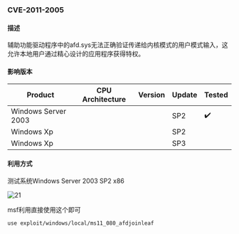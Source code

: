 ### CVE-2011-2005

#### 描述

辅助功能驱动程序中的afd.sys无法正确验证传递给内核模式的用户模式输入，这允许本地用户通过精心设计的应用程序获得特权。

#### 影响版本

| Product             | CPU Architecture | Version | Update | Tested             |
| ------------------- | ---------------- | ------- | ------ | ------------------ |
| Windows Server 2003 |                  |         | SP2    | :heavy_check_mark: |
| Windows Xp          |                  |         | SP2    |                    |
| Windows Xp          |                  |         | SP3    |                    |

#### 利用方式

测试系统Windows Server 2003 SP2 x86

![21](https://github.com/Ascotbe/Random-img/blob/master/WindowsKernelExploits/CVE-2011-2005_win2003_x86.gif?raw=true)

msf利用直接使用这个即可

```
use exploit/windows/local/ms11_080_afdjoinleaf
```
